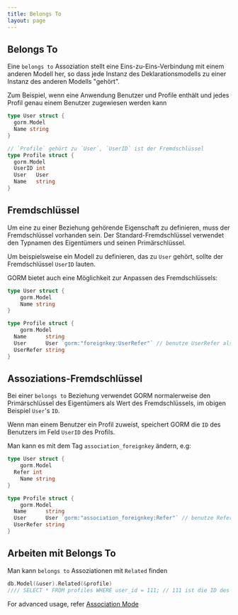 ```yaml
---
title: Belongs To
layout: page
---
```

## Belongs To

Eine `belongs to` Assoziation stellt eine Eins-zu-Eins-Verbindung mit einem anderen Modell her, so dass jede Instanz des Deklarationsmodells zu einer Instanz des anderen Modells "gehört".

Zum Beispiel, wenn eine Anwendung Benutzer und Profile enthält und jedes Profil genau einem Benutzer zugewiesen werden kann

```go
type User struct {
  gorm.Model
  Name string
}

// `Profile` gehört zu `User`, `UserID` ist der Fremdschlüssel
type Profile struct {
  gorm.Model
  UserID int
  User   User
  Name   string
}
```

## Fremdschlüssel

Um eine zu einer Beziehung gehörende Eigenschaft zu definieren, muss der Fremdschlüssel vorhanden sein. Der Standard-Fremdschlüssel verwendet den Typnamen des Eigentümers und seinen Primärschlüssel.

Um beispielsweise ein Modell zu definieren, das zu ` User ` gehört, sollte der Fremdschlüssel ` UserID ` lauten.

GORM bietet auch eine Möglichkeit zur Anpassen des Fremdschlüssels:

```go
type User struct {
    gorm.Model
    Name string
}

type Profile struct {
    gorm.Model
  Name      string
  User      User `gorm:"foreignkey:UserRefer"` // benutze UserRefer als Fremdschlüssel
  UserRefer string
}
```

## Assoziations-Fremdschlüssel

Bei einer `belongs to` Beziehung verwendet GORM normalerweise den Primärschlüssel des Eigentümers als Wert des Fremdschlüssels, im obigen Beispiel `User`'s `ID`.

Wenn man einem Benutzer ein Profil zuweist, speichert GORM die `ID` des Benutzers im Feld `UserID` des Profils.

Man kann es mit dem Tag `association_foreignkey` ändern, e.g:

```go
type User struct {
    gorm.Model
  Refer int
    Name string
}

type Profile struct {
    gorm.Model
  Name      string
  User      User `gorm:"association_foreignkey:Refer"` // benutze Refer als Fremdschlüssel der Assoziation
  UserRefer string
}
```

## Arbeiten mit Belongs To

Man kann `belongs to` Assoziationen mit `Related` finden

```go
db.Model(&user).Related(&profile)
//// SELECT * FROM profiles WHERE user_id = 111; // 111 ist die ID des Nutzers
```

For advanced usage, refer [Association Mode](/docs/associations.html#Association-Mode)